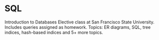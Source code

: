 # SQL
Introduction to Databases Elective class at San Francisco State University. Includes queries assigned as homework. 
Topics: ER diagrams, SQL, tree indices, hash-based indices and 5+ more topics. 
